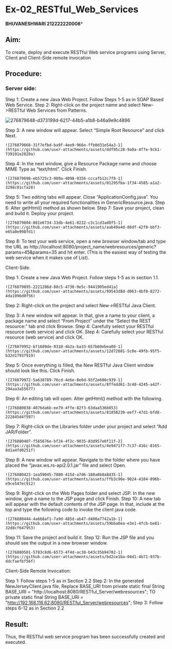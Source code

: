 # Ex-02_RESTful_Web_Services

**BHUVANESHWARI 212222220008***
## Aim:

To create, deploy and execute RESTful Web service programs using Server, Client and Client-Side remote invocation
## Procedure:

### Server side:
Step 1: Create a new Java Web Project. Follow Steps 1-5 as in SOAP Based Web Service.
Step 2: Right-click on the project name and select New->RESTful Web Services from Patterns.

![276879648-d373199d-6217-44b5-a1b8-b46a9e9c4896](https://github.com/user-attachments/assets/57fe743d-c454-46a4-8b21-9b8644908611)





Step 3: A new window will appear. Select “Simple Root Resource” and click Next.

```
![276879668-31f7efbd-ba9f-4ee9-966e-ffb0d31e54a3-1](https://github.com/user-attachments/assets/ddf95c28-9a0a-4f7e-9cb1-739101e2020a)

```
 
 


Step 4: In the next window, give a Resource Package name and choose MIME Type as “text/html”. Click Finish.
```
![276879698-eb5725c3-989a-4098-9356-cccafb12c7f8-1](https://github.com/user-attachments/assets/01295fba-1f34-4585-a1a2-3298c01cfa28)
```


Step 5: Two editing tabs will appear. Close “ApplicationConfig.java”. You need to write all your required functionalities in GenericResource.java.
Step 6: Alter getHtml() method as shown below.
Step 7: Save your project, clean and build it. Deploy your project.

```
![276879804-881e6734-33db-4e61-8232-c3c1cd3ad0f5-1](https://github.com/user-attachments/assets/aab49a4d-86df-42f0-bbf3-e65a0e998fd1)

```
 

 


Step 8: To test your web service, open a new browser window/tab and type the URL as http://localhost:8080/project_name/webresources/generic?params=45&params=35 and hit enter. (This is the easiest way of testing the web service when it makes use of List).



Client-Side:


Step 1: Create a new Java Web Project. Follow steps 1-5 as in section 1.1.
```
![276879895-2221286d-88c5-4730-9e5c-9441905ed41a](https://github.com/user-attachments/assets/99543d8d-d063-4bf0-8272-4da1096d0f56)

```



Step 2: Right-click on the project and select New->RESTful Java Client.




Step 3: A new window will appear. In that, give a name to your client, a package name and select “From Project” under the “Select the REST resource:” tab and click Browse. Step 4: Carefully select your RESTful resource (web service) and click OK.
Step 4: Carefully select your RESTful resource (web service) and click OK.
```
![276879952-b71689de-9318-4b2a-ba33-657b60ebea08-1](https://github.com/user-attachments/assets/12d72681-5c0e-49fb-95f5-b32d1793f919)

```

 


Step 5: Once everything is filled, the New RESTful Java Client window should look like this. Click Finish.
```
![276879972-5a638789-76cd-4e6e-8e0d-93f2e680c939-1](https://github.com/user-attachments/assets/8ffedd61-3c40-4245-a42f-294aa3a55677)

```




Step 6: An editing tab will open. Alter getHtml() method with the following.

```
![276880038-4076da6b-ee79-4ffe-82f3-63daa536b853](https://github.com/user-attachments/assets/81858239-eef7-47d1-bfd8-222845d4f597)
```
 
 


Step 7: Right-click on the Libraries folder under your project and select “Add JAR/Folder”.

```
![276880407-f565676e-bf24-4f2c-9035-83d957e0f11f-2](https://github.com/user-attachments/assets/4e9471f7-7c37-416c-8165-8d1a4fd0251f)
```


Step 8: A new window will appear. Navigate to the folder where you have placed the “javax.ws.rs-api2.0.1.jar” file and select Open.

```
![276880423-1ea59045-7880-415d-a7d6-180a8b0a8435-1](https://github.com/user-attachments/assets/ffb3c96e-9024-4104-896b-e9ce547ec912)
```




 
 


Step 9: Right-click on the Web Pages folder and select JSP. In the new window, give a name to the JSP page and click Finish.
Step 10: A new tab will appear with the default contents of the JSP page. In that, include at the top and type the following code to invoke the client java code.

```
![276880444-4a668af1-7a9d-485d-ab47-d400a7742a1b-1](https://github.com/user-attachments/assets/59bba0ea-e3e1-4fcb-be81-32d8cf647953)
```






Step 11: Save the project and build it.
Step 12: Run the JSP file and you should see the output in a new browser window.
```
![276880501-5783c8d6-6573-4f4d-ac38-b43c35b94702-1](https://github.com/user-attachments/assets/bd2ce1ba-04d1-4b71-937b-ddcfaefbf56f)
```


Client-Side Remote Invocation:


Step 1: Follow steps 1-5 as in Section 2.2
Step 2: In the generated NewJerseyClient.java file, Replace BASE_URI from private static final String BASE_URI = "http://localhost:8080/RESTful_Server/webresources"; TO private static final String BASE_URI = "http://192.168.116.62:8080/RESTful_Server/webresources";
Step 3: Follow steps 6-12 as in Section 2.2


## Result:
 Thus, the RESTful web service program has been successfully created and executed.
